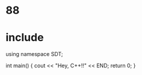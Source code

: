 # 88

# include <iostream>
using namespace SDT;

int main() {
  cout << "Hey, C++!!" << END;
  return 0;
}

